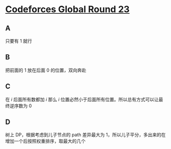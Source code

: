 # [Codeforces Global Round 23](https://codeforces.com/contest/1746)

## A

只要有 1 就行

## B

把前面的 1 放在后面 0 的位置，双向奔赴

## C

在 $i$ 后面所有数都加 $i$ 那么 $i$ 位置必然小于后面所有位置。所以总有方式可以让最终逆序数为 0

## D

树上 DP，根据考虑到儿子节点的 path 差异最大为 1，所以儿子平分，多出来的在增加一个后按照权重排序，取最大的几个

